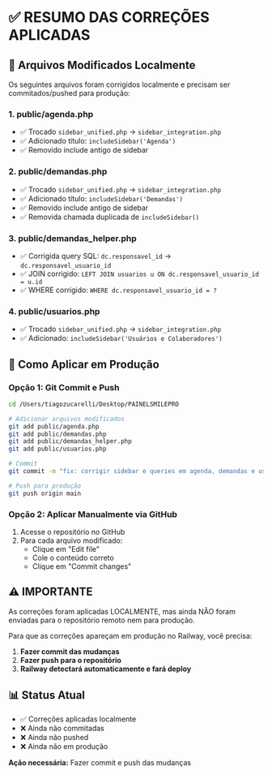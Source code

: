 # ✅ RESUMO DAS CORREÇÕES APLICADAS

## 📝 **Arquivos Modificados Localmente**

Os seguintes arquivos foram corrigidos localmente e precisam ser commitados/pushed para produção:

### **1. public/agenda.php**
- ✅ Trocado `sidebar_unified.php` → `sidebar_integration.php`
- ✅ Adicionado título: `includeSidebar('Agenda')`
- ✅ Removido include antigo de sidebar

### **2. public/demandas.php**
- ✅ Trocado `sidebar_unified.php` → `sidebar_integration.php`
- ✅ Adicionado título: `includeSidebar('Demandas')`
- ✅ Removido include antigo de sidebar
- ✅ Removida chamada duplicada de `includeSidebar()`

### **3. public/demandas_helper.php**
- ✅ Corrigida query SQL: `dc.responsavel_id` → `dc.responsavel_usuario_id`
- ✅ JOIN corrigido: `LEFT JOIN usuarios u ON dc.responsavel_usuario_id = u.id`
- ✅ WHERE corrigido: `WHERE dc.responsavel_usuario_id = ?`

### **4. public/usuarios.php**
- ✅ Trocado `sidebar_unified.php` → `sidebar_integration.php`
- ✅ Adicionado: `includeSidebar('Usuários e Colaboradores')`

## 🚀 **Como Aplicar em Produção**

### **Opção 1: Git Commit e Push**

```bash
cd /Users/tiagozucarelli/Desktop/PAINELSMILEPRO

# Adicionar arquivos modificados
git add public/agenda.php
git add public/demandas.php
git add public/demandas_helper.php
git add public/usuarios.php

# Commit
git commit -m "fix: corrigir sidebar e queries em agenda, demandas e usuarios"

# Push para produção
git push origin main
```

### **Opção 2: Aplicar Manualmente via GitHub**

1. Acesse o repositório no GitHub
2. Para cada arquivo modificado:
   - Clique em "Edit file"
   - Cole o conteúdo correto
   - Clique em "Commit changes"

## ⚠️ **IMPORTANTE**

As correções foram aplicadas LOCALMENTE, mas ainda NÃO foram enviadas para o repositório remoto nem para produção.

Para que as correções apareçam em produção no Railway, você precisa:

1. **Fazer commit das mudanças**
2. **Fazer push para o repositório**
3. **Railway detectará automaticamente e fará deploy**

## 📊 **Status Atual**

- ✅ Correções aplicadas localmente
- ❌ Ainda não commitadas
- ❌ Ainda não pushed
- ❌ Ainda não em produção

**Ação necessária:** Fazer commit e push das mudanças
